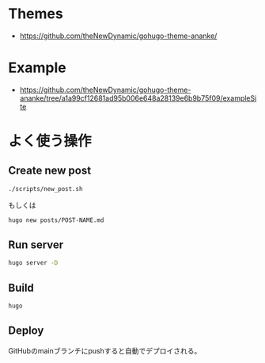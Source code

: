 # Themes

- https://github.com/theNewDynamic/gohugo-theme-ananke/

# Example

- https://github.com/theNewDynamic/gohugo-theme-ananke/tree/a1a99cf12681ad95b006e648a28139e6b9b75f09/exampleSite

# よく使う操作

## Create new post

```bash
./scripts/new_post.sh
```

もしくは
```bash
hugo new posts/POST-NAME.md
```

## Run server

```bash
hugo server -D
```

## Build

```bash
hugo
```

## Deploy

GitHubのmainブランチにpushすると自動でデプロイされる。
